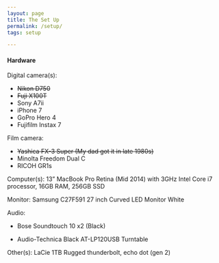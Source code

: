 ```yaml
---
layout: page
title: The Set Up 
permalink: /setup/
tags: setup

---
```


#### Hardware

Digital camera(s): 
- <s>Nikon D750</s>
- <s>Fuji X100T</s>
- Sony A7ii
- iPhone 7
- GoPro Hero 4
- Fujifilm Instax 7

Film camera: 
- <s> Yashica FX-3 Super (My dad got it in late 1980s) </s> 
- Minolta Freedom Dual C
- RICOH GR1s

Computer(s): 13” MacBook Pro Retina (Mid 2014) with 3GHz Intel Core i7 processor, 16GB RAM, 256GB SSD

Monitor: Samsung C27F591 27 inch Curved LED Monitor White

Audio: 

- Bose Soundtouch 10 x2 (Black)

- Audio-Technica Black AT-LP120USB Turntable

Other(s): LaCie 1TB Rugged thunderbolt, echo dot (gen 2)